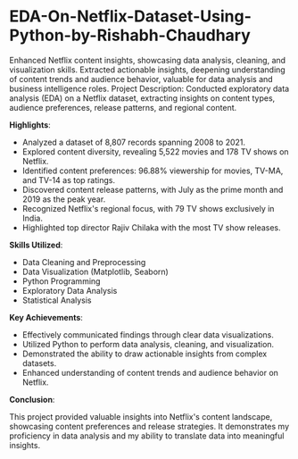 # EDA-On-Netflix-Dataset-Using-Python-by-Rishabh-Chaudhary
Enhanced Netflix content insights, showcasing data analysis, cleaning, and visualization skills. Extracted actionable insights, deepening understanding of content trends and audience behavior, valuable for data analysis and business intelligence roles.
Project Description: Conducted exploratory data analysis (EDA) on a Netflix dataset, extracting insights on content types, audience preferences, release patterns, and regional content.

**Highlights**:

* Analyzed a dataset of 8,807 records spanning 2008 to 2021.
* Explored content diversity, revealing 5,522 movies and 178 TV shows on Netflix.
* Identified content preferences: 96.88% viewership for movies, TV-MA, and TV-14 as top ratings.
* Discovered content release patterns, with July as the prime month and 2019 as the peak year.
* Recognized Netflix's regional focus, with 79 TV shows exclusively in India.
* Highlighted top director Rajiv Chilaka with the most TV show releases.

**Skills Utilized**:

* Data Cleaning and Preprocessing
* Data Visualization (Matplotlib, Seaborn)
* Python Programming
* Exploratory Data Analysis
* Statistical Analysis

**Key Achievements**:

* Effectively communicated findings through clear data visualizations.
* Utilized Python to perform data analysis, cleaning, and visualization.
* Demonstrated the ability to draw actionable insights from complex datasets.
* Enhanced understanding of content trends and audience behavior on Netflix.
 
**Conclusion**:

This project provided valuable insights into Netflix's content landscape, showcasing content preferences and release strategies. It demonstrates my proficiency in data analysis and my ability to translate data into meaningful insights.
